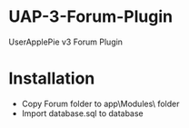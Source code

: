 # UAP-3-Forum-Plugin
UserApplePie v3 Forum Plugin

# Installation
* Copy Forum folder to app\Modules\ folder
* Import database.sql to database
